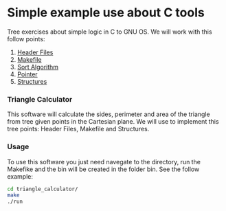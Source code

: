 # Simple example use about C tools
Tree exercises about simple logic in C to GNU OS. We will work with this follow points:

1. [Header Files](https://gcc.gnu.org/onlinedocs/cpp/Header-Files.html)
2. [Makefile](https://www.gnu.org/software/make/manual/make.html)
3. [Sort Algorithm](http://visualgo.net/sorting)
4. [Pointer](http://www.tutorialspoint.com/cprogramming/c_pointers.htm)
5. [Structures](https://www.gnu.org/software/gnu-c-manual/gnu-c-manual.html#Structures)

### Triangle Calculator
This software will calculate the sides, perimeter and area of the triangle
from tree given points in the Cartesian plane. We will use to implement this
tree points: Header Files, Makefile and Structures.

### Usage
To use this software you just need navegate to the directory, run the Makefike
and the bin will be created in the folder bin. See the follow example:
```sh
cd triangle_calculator/
make
./run
```
